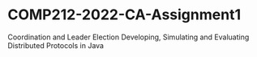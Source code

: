 # COMP212-2022-CA-Assignment1
Coordination and Leader Election Developing, Simulating and Evaluating Distributed Protocols in Java
